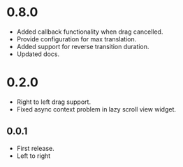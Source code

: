 # 0.8.0
- Added callback functionality when drag cancelled.
- Provide configuration for max translation.
- Added support for reverse transition duration. 
- Updated docs. 

# 0.2.0 
- Right to left drag support. 
- Fixed async context problem in lazy scroll view widget.

## 0.0.1

- First release. 
- Left to right  
